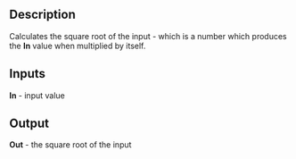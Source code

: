 ## Description
Calculates the square root of the input - which is a number which produces the **In** value when multiplied by itself.

## Inputs
**In** - input value

## Output
**Out** - the square root of the input